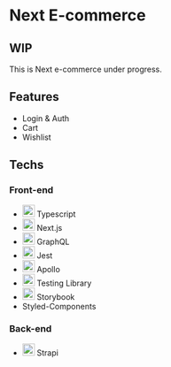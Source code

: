 # Next E-commerce


## WIP

This is Next e-commerce under progress.

## Features

- Login & Auth
- Cart
- Wishlist


## Techs

### Front-end
* <img src="https://d33wubrfki0l68.cloudfront.net/07af715eab99df113bc0fe926dcfb3bd5b4e465c/9a37d/img/tech/typescript.svg" alt="alt text" width="22" height="22"> Typescript
* <img src="https://d33wubrfki0l68.cloudfront.net/c9c0cb655eaa23c6b678aadf7698db19acdc32c2/e3003/img/tech/nextjs.svg" alt="alt text" width="22" height="22"> Next.js
* <img src="https://d33wubrfki0l68.cloudfront.net/9dfc11f3415a34c8d942f5f86a90aef79d431ffa/a074c/img/tech/graphql.svg" alt="alt text" width="22" height="22"> GraphQL
* <img src="https://d33wubrfki0l68.cloudfront.net/32d23faf39242160063c03836baed91954d051f0/decb4/img/tech/jest.svg" alt="alt text" width="22" height="22"> Jest
* <img src="https://d33wubrfki0l68.cloudfront.net/3cb6bba943330449c7b2baeecd2a73b30ae2a328/88260/img/tech/apollo.svg" alt="alt text" width="22" height="22"> Apollo
* <img src="https://d33wubrfki0l68.cloudfront.net/d8252a1a8dedc92cdb69ee5c022cd91c67e3af4e/51dd8/img/tech/rtl.svg" alt="alt text" width="22" height="22"> Testing Library
* <img src="https://d33wubrfki0l68.cloudfront.net/eb4093fae6d1e1d692a391773da8da72852c2988/8a1d0/img/tech/storybook.svg" alt="alt text" width="22" height="22"> Storybook
* Styled-Components

### Back-end
* <img src="https://d33wubrfki0l68.cloudfront.net/47a156c37e9247659497b03f71ded2fda721764b/38c01/img/tech/strapi.svg" alt="alt text" width="22" height="22">  Strapi
